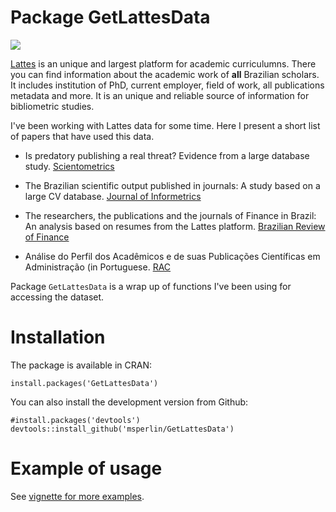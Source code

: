 # Package GetLattesData

[![](http://cranlogs.r-pkg.org/badges/GetLattesData)](https://CRAN.R-project.org/package=GetLattesData)


[Lattes](http://lattes.cnpq.br/) is an unique and largest platform for academic curriculumns. There you can find information about the academic work of **all** Brazilian scholars. It includes institution of PhD, current employer, field of work, all publications metadata and more. It is an unique and reliable source of information for bibliometric studies. 

I've been working with Lattes data for some time. Here I present a short list of papers that have used this data.

- Is predatory publishing a real threat? Evidence from a large database study. [Scientometrics](https://link.springer.com/article/10.1007/s11192-018-2750-6)

-  The Brazilian scientific output published in journals: A study based on a large CV database. [Journal of Informetrics](http://www.sciencedirect.com/science/article/pii/S1751157716301559)

- The researchers, the publications and the journals of Finance in Brazil: An analysis based on resumes from the Lattes platform. [Brazilian Review of Finance](http://bibliotecadigital.fgv.br/ojs/index.php/rbfin/article/view/47157)    

- Análise do Perfil dos Acadêmicos e de suas Publicações Científicas em Administração (in Portuguese. [RAC](http://www.scielo.br/scielo.php?script=sci_arttext&pid=S1415-65552017000100062)

Package `GetLattesData` is a wrap up of functions I've been using for accessing the dataset. 

# Installation

The package is available in CRAN:

```
install.packages('GetLattesData')
```
  
You can also install the development version from Github:

```
#install.packages('devtools')
devtools::install_github('msperlin/GetLattesData')
```

# Example of usage 

See [vignette for more examples](https://CRAN.R-project.org/package=GetLattesData).
